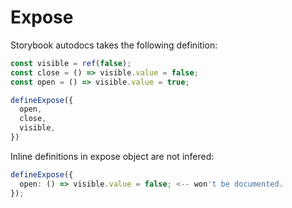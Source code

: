# Expose

Storybook autodocs takes the following definition:

```typescript
const visible = ref(false);
const close = () => visible.value = false;
const open = () => visible.value = true;

defineExpose({
  open,
  close,
  visible,
})

```
Inline definitions in expose object are not infered:
```typescript
defineExpose({
  open: () => visible.value = false; <-- won't be documented.
});
```
